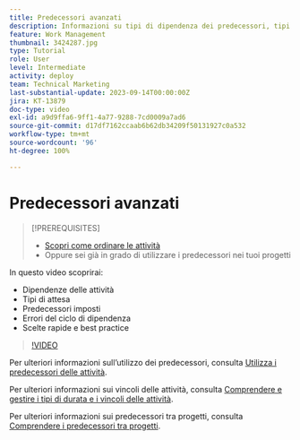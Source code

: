 ```yaml
---
title: Predecessori avanzati
description: Informazioni su tipi di dipendenza dei predecessori, tipi di attesa, predecessori applicati, errori del ciclo di dipendenza e alcune scelte rapide e best practice.
feature: Work Management
thumbnail: 3424287.jpg
type: Tutorial
role: User
level: Intermediate
activity: deploy
team: Technical Marketing
last-substantial-update: 2023-09-14T00:00:00Z
jira: KT-13879
doc-type: video
exl-id: a9d9ffa6-9ff1-4a77-9288-7cd0009a7ad6
source-git-commit: d17df7162ccaab6b62db34209f50131927c0a532
workflow-type: tm+mt
source-wordcount: '96'
ht-degree: 100%

---
```


# Predecessori avanzati


>[!PREREQUISITES]
>
>* [Scopri come ordinare le attività](https://experienceleague.adobe.com/docs/workfront-learn/tutorials-workfront/manage-work/tasks/learn-to-sequence-tasks.html?lang=it)
>* Oppure sei già in grado di utilizzare i predecessori nei tuoi progetti


In questo video scoprirai:

* Dipendenze delle attività
* Tipi di attesa
* Predecessori imposti
* Errori del ciclo di dipendenza
* Scelte rapide e best practice

>[!VIDEO](https://video.tv.adobe.com/v/3424287/?quality=12&learn=on&enablevpops)

Per ulteriori informazioni sull’utilizzo dei predecessori, consulta [Utilizza i predecessori delle attività](https://experienceleague.adobe.com/docs/workfront/using/manage-work/tasks/use-task-predecessors/use-task-predecessors.html?lang=it).

Per ulteriori informazioni sui vincoli delle attività, consulta [Comprendere e gestire i tipi di durata e i vincoli delle attività](https://experienceleague.adobe.com/docs/workfront-learn/tutorials-workfront/manage-work/intermediate-projects/understand-and-manage-duration-types-and-task-constraints.html?lang=it).

Per ulteriori informazioni sui predecessori tra progetti, consulta [Comprendere i predecessori tra progetti](https://experienceleague.adobe.com/docs/workfront-learn/tutorials-workfront/manage-work/intermediate-projects/understand-cross-project-predecessors.html?lang=it).
